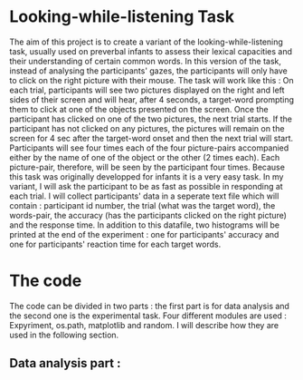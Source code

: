 # Looking-while-listening Task
The aim of this project is to create a variant of the looking-while-listening task, usually used on preverbal infants to assess their lexical capacities and their understanding of certain common words. In this version of the task, instead of analysing the participants' gazes, the participants will only have to click on the right picture with their mouse. 
The task will work like this : On each trial, participants will see two pictures displayed on the right and left sides of their screen and will hear, after 4 seconds, a target-word prompting them to click at one of the objects presented on the screen. Once the participant has clicked on one of the two pictures, the next trial starts. If the participant has not clicked on any pictures, the pictures will remain on the screen for 4 sec after the target-word onset and then the next trial will start. Participants will see four times each of the four picture-pairs accompanied either by the name of one of the object or the other (2 times each). Each picture-pair, therefore, will be seen by the participant four times. Because this task was originally developped for infants it is a very easy task. In my variant, I will ask the participant to be as fast as possible in responding at each trial. I will collect participants' data in a seperate text file which will contain : participant id number, the trial (what was the target word), the words-pair, the accuracy (has the participants clicked on the right picture) and the response time. In addition to this datafile, two histograms will be printed at the end of the experiment : one for participants' accuracy and one for participants' reaction time for each target words. 

# The code

The code can be divided in two parts : the first part is for data analysis and the second one is the experimental task. Four different modules are used : Expyriment, os.path, matplotlib and random. I will describe how they are used in the following section. 

## Data analysis part : 



